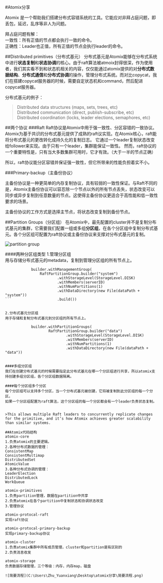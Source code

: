 #Atomix分享

Atomix 是一个帮助我们搭建分布式容错系统的工具。它能应对非拜占庭问题，即丢包，延迟，乱序等非人为问题。

拜占庭问题有解：  
一致性：所有正值的节点都会执行一致的命令。  
正确性：Leader也正值，所有正值的节点会执行leader的命令。

##Distributed primitives（分布式基元）
分布式基元是Atomix能够在分布式系统中进行**状态复制**和**状态协调**的核心。由于raft算法被atmoix封得很深，作为使用者，我们其实看不到和状态机相关的内容，仅仅能通过atomix提供的对**分布式数据结构**、**分布式通信**和**分布式协调**的操作，管理分布式系统。而对比copycat，我们在搭建copycat服务器的时候，需要自定状态机和command，然后配进copycat服务器。

分布式基元的例子：  
>Distributed data structures (maps, sets, trees, etc)  
Distributed communication (direct, publish-subscribe, etc)  
Distributed coordination (locks, leader elections, semaphores, etc)

##两个协议
###Raft
Raft协议是Atomix中用于强一致性、分区容错的一致协议。Atomix为基于共识的分布式基元提供了成熟的raft议实现。在Atomix核心，raft能将分布式基元的更改转化成持久化的复制日志。
它通过一个leader复制状态改变给follower来实现。由于只有一个leader，集群能保证一致性。
然而，raft协议的一个重要特性是，只有当大多数集群可用时，它才有效。（大于一半的节点正确）

所以，raft协议能分区容错并保证强一致性，但它所带来的性能负担着实不小。

###Primary-backup（主备份协议）

主备份协议是一种更简单的内存复制协议，具有较弱的一致性保证。与Raft不同的是，Atomix主备份协议可以容忍除一个节点以外的所有节点丢失，状态改变可以同步或异步复制到任意数量的节点。这使得主备份协议更适合于高性能和低一致性要求的场景。

主备份协议的工作方式是选择主节点，将状态改变复制到备份节点。

##Partition Groups（分区组）
在Atomix中，最先配置的cluster并不是复制分布式基元的集群，它需要我们配置一组或多组**分区组**，在各个分区组中复制分布式基元。各个分区组可配置为raft协议或主备份协议来支撑对分布式基元的复制。

![partition group](C:\Users\Zhu_Yuanxiang\Desktop\atomix分享\partition-group.png)

####两种分区组类型
1.管理分区组  
用与存储分布式基元的metadata，复制到管理分区组的所有节点上。

```
	        builder.withManagementGroup(
                RaftPartitionGroup.builder("system")
                        .withStorageLevel(StorageLevel.DISK)
                        .withMembers(serverID)
                        .withNumPartitions(1)
                        .withDataDirectory(new File(dataPath + "system"))
```                     .build())


2.分布式基元分区组
用于存储和复制分布式基元到分区组的所有节点上。

```
				builder.withPartitionGroups(
                        RaftPartitionGroup.builder("data")
                                .withStorageLevel(StorageLevel.DISK)
                                .withMembers(serverID)
                                .withNumPartitions(1)
                                .withDataDirectory(new File(dataPath + "data"))
```                             .build());

####多组分区组
我们在创建分布式基元的时候需要指定此分布式基元在哪一个分区组进行共享，所以atomix支持创建多组分区组，各个分区组数据隔离。

####每个分区组多个分区
每个分区组可以支持多个分区，当一个分布式基元被创建，它将被复制到此分区组的每一个分区。
如果一个分区组配置为raft算法，这个分区组的每一个分区都会有一个leader负责状态复制。


>This allows multiple Raft leaders to concurrently replicate changes for the primitive, and it’s how Atomix achieves greater scalability than similar systems. 

##Atomix代码结构
atomix-core  
1.负责atomix的主要逻辑。  
2.各种分布式数据的管理：  
ConsistentMap  
ConsistentMultimap  
DistributedSet  
AtomicValue  
3.各种分布式协调的管理：  
LeaderElection  
DistributedLock  
WorkQueue

atomix-primitives  
1.负责partition管理，数据在partition中共享  
2.负责atomix在各个partition中复制状态和协调状态改变  
3.管理协议

atomix-protocal-raft
实现raft协议

atomix-protocal-primary-backup  
实现primary-backup协议

atomix-cluster  
1.负责atomix集群中所有成员管理，cluster和partition是有区别的  
2.负责消息收发

atomix-storage  
负责数据存储管理，三个等级：内存，内存map，磁盘

![简要流程](C:\Users\Zhu_Yuanxiang\Desktop\atomix分享\简要流程.png)